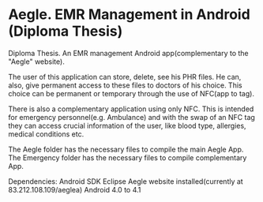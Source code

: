Aegle. EMR Management in Android (Diploma Thesis)
================================================

Diploma Thesis. An EMR management Android app(complementary to the "Aegle" website). 

The user of this application can store, delete, see his PHR files. He can, also, give permanent access to these files to doctors of his choice. This choice can be permanent or temporary through the use of NFC(app to tag).

There is also a complementary application using only NFC. This is intended for emergency personnel(e.g. Ambulance) and with the swap of an NFC tag they can access crucial information of the user, like blood type, allergies, medical conditions etc.

The Aegle folder has the necessary files to compile the main Aegle  App.
The Emergency folder has the necessary files to compile complementary App.

Dependencies:
    Android SDK
    Eclipse
    Aegle website installed(currently at 83.212.108.109/aeglea)
    Android 4.0 to 4.1
